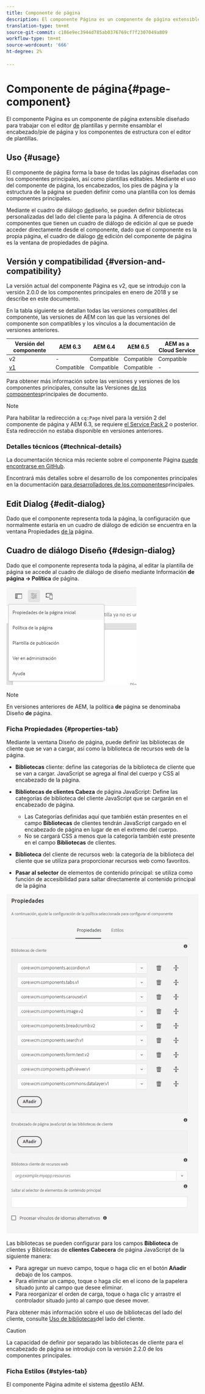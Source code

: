 ```yaml
---
title: Componente de página
description: El componente Página es un componente de página extensible diseñado para trabajar con el editor de plantillas y permitir que el encabezado/pie de página y los componentes de estructura se ensamblen con el editor de plantillas.
translation-type: tm+mt
source-git-commit: c186e9ec3944d785ab0376769cf7f2307049a809
workflow-type: tm+mt
source-wordcount: '666'
ht-degree: 2%

---
```



# Componente de página{#page-component}

El componente Página es un componente de página extensible diseñado para trabajar con el editor [de](https://docs.adobe.com/content/help/en/experience-manager-cloud-service/sites/authoring/features/templates.html) plantillas y permite ensamblar el encabezado/pie de página y los componentes de estructura con el editor de plantillas.

## Uso {#usage}

El componente de página forma la base de todas las páginas diseñadas con los componentes principales, así como plantillas editables. Mediante el uso del componente de página, los encabezados, los pies de página y la estructura de la página se pueden definir como una plantilla con los demás componentes principales.

Mediante el cuadro de diálogo [de](#design-dialog)diseño, se pueden definir bibliotecas personalizadas del lado del cliente para la página. A diferencia de otros componentes que tienen un cuadro de diálogo de edición al que se puede acceder directamente desde el componente, dado que el componente es la propia página, el cuadro de diálogo [de](#edit-dialog) edición del componente de página es la ventana de propiedades de página.

## Versión y compatibilidad {#version-and-compatibility}

La versión actual del componente Página es v2, que se introdujo con la versión 2.0.0 de los componentes principales en enero de 2018 y se describe en este documento.

En la tabla siguiente se detallan todas las versiones compatibles del componente, las versiones de AEM con las que las versiones del componente son compatibles y los vínculos a la documentación de versiones anteriores.

| Versión del componente | AEM 6.3 | AEM 6.4   | AEM 6.5 | AEM as a Cloud Service |
|---|---|---|---|---|
| v2 | - | Compatible | Compatible | Compatible |
| [v1](v1/page-v1.md) | Compatible | Compatible | Compatible | - |

Para obtener más información sobre las versiones y versiones de los componentes principales, consulte las Versiones [de los componentes](/help/versions.md)principales de documento.

>[!NOTE]
>
>Para habilitar la redirección a `cq:Page` nivel para la versión 2 del componente de página y AEM 6.3, se requiere [el Service Pack 2](https://helpx.adobe.com/experience-manager/6-3/release-notes/sp2-release-notes.html) o posterior. Esta redirección no estaba disponible en versiones anteriores.

### Detalles técnicos {#technical-details}

La documentación técnica más reciente sobre el componente Página [puede encontrarse en GitHub](https://adobe.com/go/aem_cmp_tech_page_v2).

Encontrará más detalles sobre el desarrollo de los componentes principales en la documentación [para desarrolladores de los componentes](/help/developing/overview.md)principales.

## Edit Dialog {#edit-dialog}

Dado que el componente representa toda la página, la configuración que normalmente estaría en un cuadro de diálogo de edición se encuentra en la ventana Propiedades [de la](https://docs.adobe.com/content/help/en/experience-manager-cloud-service/sites/authoring/fundamentals/page-properties.html) página.

## Cuadro de diálogo Diseño {#design-dialog}

Dado que el componente representa toda la página, al editar la plantilla de página se accede al cuadro de diálogo de diseño mediante Información **de página -> Política** de página.

![Política de la página](/help/assets/page-policy.png)

>[!NOTE]
>
>En versiones anteriores de AEM, la política **de** página se denominaba Diseño **de** página.

### Ficha Propiedades {#properties-tab}

Mediante la ventana Diseño de página, puede definir las bibliotecas de cliente que se van a cargar, así como la biblioteca de recursos web de la página.

* **Bibliotecas** cliente: define las categorías de la biblioteca de cliente que se van a cargar. JavaScript se agrega al final del cuerpo y CSS al encabezado de la página.
* **Bibliotecas de clientes Cabeza** de página JavaScript: Define las categorías de biblioteca del cliente JavaScript que se cargarán en el encabezado de página.
   * Las Categorías definidas aquí que también están presentes en el campo **Bibliotecas** de clientes tendrán JavaScript cargado en el encabezado de página en lugar de en el extremo del cuerpo.
   * No se cargará CSS a menos que la categoría también esté presente en el campo **Bibliotecas** de clientes.

* **Biblioteca** del cliente de recursos web: la categoría de la biblioteca del cliente que se utiliza para proporcionar recursos web como favoritos.

* **Pasar al selector** de elementos de contenido principal: se utiliza como función de accesibilidad para saltar directamente al contenido principal de la página

![Cuadro de diálogo de diseño de componente de página](/help/assets/page-design.png)

Las bibliotecas se pueden configurar para los campos **Biblioteca** de clientes y Bibliotecas de **clientes Cabecera** de página JavaScript de la siguiente manera:

* Para agregar un nuevo campo, toque o haga clic en el botón **Añadir** debajo de los campos.
* Para eliminar un campo, toque o haga clic en el icono de la papelera situado junto al campo que desee eliminar.
* Para reorganizar el orden de carga, toque o haga clic y arrastre el controlador situado junto al campo que desee mover.

Para obtener más información sobre el uso de bibliotecas del lado del cliente, consulte [Uso de bibliotecas](https://helpx.adobe.com/experience-manager/6-5/sites/developing/using/clientlibs.html)del lado del cliente.

>[!CAUTION]
>
>La capacidad de definir por separado las bibliotecas de cliente para el encabezado de página se introdujo con la versión 2.2.0 de los componentes principales.

### Ficha Estilos {#styles-tab}

El componente Página admite el sistema [de](/help/get-started/authoring.md#component-styling)estilo AEM.
